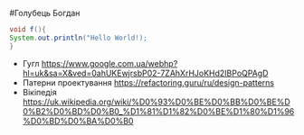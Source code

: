 #Голубець Богдан

```Java
void f(){
System.out.println("Hello World!);
}
```

* Гугл https://www.google.com.ua/webhp?hl=uk&sa=X&ved=0ahUKEwjrsbP02-7ZAhXrHJoKHd2IBPoQPAgD
* Патерни проектування https://refactoring.guru/ru/design-patterns
* Вікіпедія https://uk.wikipedia.org/wiki/%D0%93%D0%BE%D0%BB%D0%BE%D0%B2%D0%BD%D0%B0_%D1%81%D1%82%D0%BE%D1%80%D1%96%D0%BD%D0%BA%D0%B0
